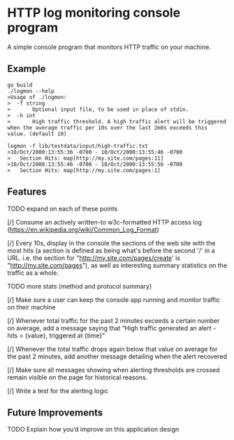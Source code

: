 # HTTP log monitoring console program

A simple console program that monitors HTTP traffic on your machine.

## Example

```
go build
./logmon --help
>Usage of ./logmon:
>  -f string
>    	Optional input file, to be used in place of stdin.
>  -h int
>    	High traffic threshold. A high traffic alert will be triggered when the average traffic per 10s over the last 2m0s exceeds this value. (default 10)

logmon -f lib/testdata/input/high-traffic.txt
>10/Oct/2000:13:55:36 -0700 - 10/Oct/2000:13:55:46 -0700
>	Section Hits: map[http://my.site.com/pages:11]
>10/Oct/2000:13:55:46 -0700 - 10/Oct/2000:13:55:56 -0700
>	Section Hits: map[http://my.site.com/pages:1]
```

## Features
TODO expand on each of these points

[/] Consume an actively written-to w3c-formatted HTTP access log (https://en.wikipedia.org/wiki/Common_Log_Format)

[/] Every 10s, display in the console the sections of the web site with the most hits (a section is defined as being what's before the second '/' in a URL. i.e. the section for "http://my.site.com/pages/create' is "http://my.site.com/pages"), as well as interesting summary statistics on the traffic as a whole.

TODO more stats (method and protocol summary)

[/] Make sure a user can keep the console app running and monitor traffic on their machine

[/] Whenever total traffic for the past 2 minutes exceeds a certain number on average, add a message saying that “High traffic generated an alert - hits = {value}, triggered at {time}”

[/] Whenever the total traffic drops again below that value on average for the past 2 minutes, add another message detailing when the alert recovered

[/] Make sure all messages showing when alerting thresholds are crossed remain visible on the page for historical reasons.

[/] Write a test for the alerting logic

## Future Improvements

TODO Explain how you’d improve on this application design